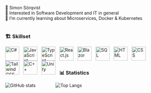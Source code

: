 👋 Simon Sörqvist<br/>
👀 Interested in Software Development and IT in general<br/>
🌱 I’m currently learning about Microservices, Docker & Kubernetes<br/>

#

### 🏗️ Skillset 

<img align="left" alt="C#" width="45px" style="padding-right:10px;" src="https://cdn.jsdelivr.net/gh/devicons/devicon/icons/csharp/csharp-original.svg"/>
<img align="left" alt="JavaScript" width="45px" style="padding-right:10px;" src="https://cdn.jsdelivr.net/gh/devicons/devicon/icons/javascript/javascript-original.svg" />
<img align="left" alt="TypeScript" width="45px" style="padding-right:10px;" src="https://cdn.jsdelivr.net/gh/devicons/devicon/icons/typescript/typescript-original.svg" />
<img align="left" alt="React.js" width="45px" style="padding-right:10px;" src="https://cdn.jsdelivr.net/gh/devicons/devicon/icons/react/react-original-wordmark.svg" />
<img align="left" alt="Blazor" width="45px" style="padding-right:10px;" src="https://cdn.jsdelivr.net/gh/devicons/devicon@latest/icons/blazor/blazor-original.svg" />
<img align="left" alt="SQL" width="45px" style="padding-right:10px;" src="https://cdn.jsdelivr.net/gh/devicons/devicon@latest/icons/azuresqldatabase/azuresqldatabase-original.svg" />
<img align="left" alt="HTML" width="45px" style="padding-right:10px;" src="https://cdn.jsdelivr.net/gh/devicons/devicon/icons/html5/html5-plain-wordmark.svg" />
<img align="left" alt="CSS" width="45px" style="padding-right:10px;" src="https://cdn.jsdelivr.net/gh/devicons/devicon/icons/css3/css3-plain-wordmark.svg" />
<img align="left" alt="TailwindCSS" width="45px" style="padding-right:10px;" src="https://cdn.jsdelivr.net/gh/devicons/devicon@latest/icons/tailwindcss/tailwindcss-original.svg" />
<img align="left" alt="C++" width="45px" style="padding-right:10px;" src="https://cdn.jsdelivr.net/gh/devicons/devicon/icons/cplusplus/cplusplus-original.svg" />
<img align="left" alt="Unity" width="45px" style="padding-right:10px;" src="https://cdn.jsdelivr.net/gh/devicons/devicon@latest/icons/unity/unity-original.svg" />
<br /> <!-- br is bad for styling but github markdown is weird -->
<br />

#

### 📊 Statistics

![GitHub stats](https://github-readme-stats.vercel.app/api?username=simon-s-99&hide=stars&show_icons=true&theme=dracula) 
&emsp;&emsp;&emsp;&emsp; <!-- Spacing between cards -->
![Top Langs](https://github-readme-stats.vercel.app/api/top-langs/?username=simon-s-99&layout=compact&theme=dracula&size_weight=0.5&count_weight=0.5)
